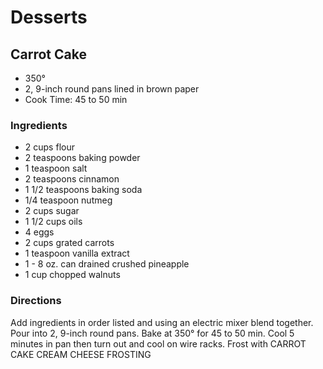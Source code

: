 # Desserts

## Carrot Cake

* 350°
* 2, 9-inch round pans lined in brown paper
* Cook Time: 45 to 50 min

### Ingredients

* 2 cups  flour
* 2 teaspoons  baking powder
* 1 teaspoon  salt
* 2 teaspoons  cinnamon
* 1 1/2 teaspoons  baking soda
* 1/4 teaspoon  nutmeg
* 2 cups  sugar
* 1 1/2 cups  oils
* 4 eggs
* 2 cups grated carrots
* 1 teaspoon  vanilla extract
* 1 - 8 oz. can drained crushed pineapple
* 1 cup chopped walnuts

### Directions

Add ingredients in order listed and using an electric mixer blend together.  Pour into 2, 9-inch round pans.  Bake at 350° for 45 to 50 min.  Cool 5 minutes in pan then turn out and cool on wire racks.
Frost with CARROT CAKE CREAM CHEESE FROSTING
